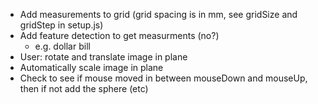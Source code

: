 - Add measurements to grid (grid spacing is in mm, see gridSize and
	gridStep in setup.js)
- Add feature detection to get measurments (no?)
	- e.g. dollar bill
- User: rotate and translate image in plane
- Automatically scale image in plane
- Check to see if mouse moved in between mouseDown and mouseUp, then
	if not add the sphere (etc)
